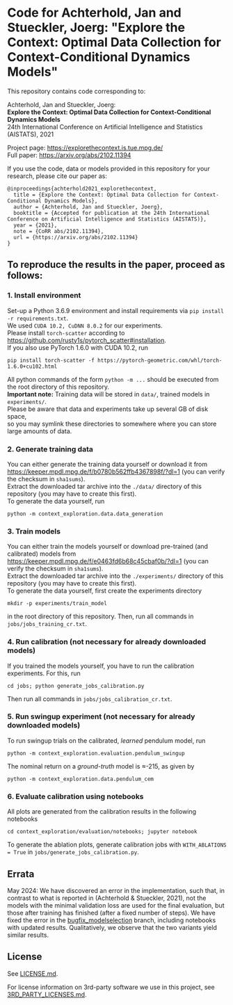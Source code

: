 # Code for Achterhold, Jan and Stueckler, Joerg: "Explore the Context: Optimal Data Collection for Context-Conditional Dynamics Models"
This repository contains code corresponding to:

Achterhold, Jan and Stueckler, Joerg: \
**Explore the Context: Optimal Data Collection for Context-Conditional Dynamics Models**\
24th International Conference on
Artificial Intelligence and Statistics (AISTATS), 2021

Project page: https://explorethecontext.is.tue.mpg.de/ \
Full paper: https://arxiv.org/abs/2102.11394

If you use the code, data or models provided in this repository for your research, please cite our paper as:
```
@inproceedings{achterhold2021_explorethecontext,
  title = {Explore the Context: Optimal Data Collection for Context-Conditional Dynamics Models},
  author = {Achterhold, Jan and Stueckler, Joerg},
  booktitle = {Accepted for publication at the 24th International Conference on Artificial Intelligence and Statistics (AISTATS)},
  year = {2021},
  note = {CoRR abs/2102.11394},
  url = {https://arxiv.org/abs/2102.11394}
}
```

## To reproduce the results in the paper, proceed as follows:

### 1. Install environment
Set-up a Python 3.6.9 environment and install requirements via `pip install -r requirements.txt`.  
We used `CUDA 10.2, CuDNN 8.0.2` for our experiments.  
Please install `torch-scatter` according to https://github.com/rusty1s/pytorch_scatter#installation.  
If you also use PyTorch 1.6.0 with CUDA 10.2, run
```
pip install torch-scatter -f https://pytorch-geometric.com/whl/torch-1.6.0+cu102.html
```

All python commands of the form `python -m ...` should be executed from the root directory of this repository.  
**Important note:** Training data will be stored in `data/`, trained models in `experiments/`.  
Please be aware that data and experiments take up several GB of disk space,  
so you may symlink these directories to somewhere
where you can store large amounts of data.

### 2. Generate training data
You can either generate the training data yourself or download it from \
https://keeper.mpdl.mpg.de/f/b0780b562ffb4367898f/?dl=1 (you can verify the checksum in `sha1sums`). \
Extract the downloaded tar archive into the `./data/` directory of this repository (you may have to create this first). \
To generate the data yourself, run
```
python -m context_exploration.data.data_generation
```


### 3. Train models
You can either train the models yourself or download pre-trained (and calibrated) models from \
https://keeper.mpdl.mpg.de/f/e0463fd6b68c45cbaf0b/?dl=1 (you can verify the checksum in `sha1sums`). \
Extract the downloaded tar archive into the `./experiments/` directory of this repository (you may have to create this first). \
To generate the data yourself, first create the experiments directory 
```
mkdir -p experiments/train_model
```
in the root directory of this repository.
Then, run all commands in `jobs/jobs_training_cr.txt`.

### 4. Run calibration (not necessary for already downloaded models)
If you trained the models yourself, you have to run the calibration experiments.
For this, run
```
cd jobs; python generate_jobs_calibration.py
```
Then run all commands in `jobs/jobs_calibration_cr.txt`.

### 5. Run swingup experiment (not necessary for already downloaded models)
To run swingup trials on the calibrated, _learned_ pendulum model, run
```
python -m context_exploration.evaluation.pendulum_swingup
```
The nominal return on a _ground-truth_ model is ≈-215, as given by
```
python -m context_exploration.data.pendulum_cem
```

### 6. Evaluate calibration using notebooks
All plots are generated from the calibration results in the following notebooks
```
cd context_exploration/evaluation/notebooks; jupyter notebook
```
To generate the ablation plots, generate calibration jobs with
` WITH_ABLATIONS = True ` in `jobs/generate_jobs_calibration.py`.


## Errata
May 2024: We have discovered an error in the implementation, such that, in contrast to what is reported in (Achterhold & Stueckler, 2021), not the models with the minimal validation loss are used for the final evaluation, but those after training has finished (after a fixed number of steps). We have fixed the error in the [bugfix_modelselection](https://github.com/EmbodiedVision/explorethecontext/tree/bugfix_modelselection) branch, including notebooks with updated results. Qualitatively, we observe that the two variants yield similar results.



## License

See [LICENSE.md](LICENSE.md).

For license information on 3rd-party software we use in this project, see [3RD_PARTY_LICENSES.md](3RD_PARTY_LICENSES.md).
